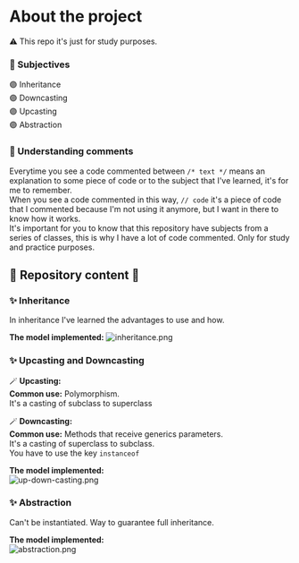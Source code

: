 # About the project
:warning: This repo it's just for study purposes.

### :triangular_flag_on_post: Subjectives
:purple_circle: Inheritance <br>
:purple_circle: Downcasting <br>
:purple_circle: Upcasting <br>
:purple_circle: Abstraction

### :triangular_flag_on_post: Understanding comments
Everytime you see a code commented between 
``` /* text */ ``` means an explanation to some piece of code
or to the subject that I've learned, it's for me to remember.
<br> When you see a code commented in this way, 
`` // code `` it's a piece of code that I commented because 
I'm not using it anymore, but I want in there to know how it 
works. <br>
It's important for you to know that this repository have subjects
from a series of classes, this is why I have a lot of code commented.
Only for study and practice purposes.

## :balloon: Repository content :balloon:

### :sparkles: Inheritance
In inheritance I've learned the advantages to use and how. <br>

**The model implemented:** 
![inheritance.png](assets/inheritance.png)

### :sparkles: Upcasting and Downcasting
:magic_wand: **Upcasting:** <br> 
**Common use:** Polymorphism. <br>
It's a casting of subclass to superclass

:magic_wand: **Downcasting:** <br>
**Common use:** Methods that receive generics parameters.<br>
It's a casting of superclass to subclass. <br>
You have to use the key ``instanceof`` <br>

**The model implemented:** <br>
![up-down-casting.png](assets/up-down-casting.png)

### :sparkles: Abstraction
Can't be instantiated.
Way to guarantee full inheritance. 

**The model implemented:** <br>
![abstraction.png](assets/abstraction.png)